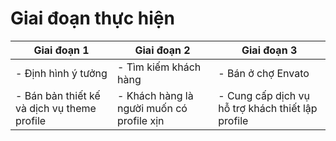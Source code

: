 # Giai đoạn thực hiện

|Giai đoạn 1| Giai đoạn 2 |Giai đoạn 3|
|--|--|--|
|- Định hình ý tưởng | - Tìm kiếm khách hàng| - Bán ở chợ Envato |
|- Bán bản thiết kế và dịch vụ theme profile |- Khách hàng là người muốn có profile xịn | - Cung cấp dịch vụ hỗ trợ khách thiết lập profile |
